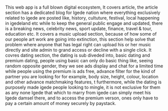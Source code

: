This web app is a full blown digital ecosystem,
It covers article, the article section has a dedicated blog for Igede nation where everything exclusively related to igede are posted like, history, cultuture, festival, local happening in igedeland etc while to keep the general public engage and updated, there is a breaking news, celebrity news, sport update, finance, travel & tour, education etc.
It covers a music upload section, because of how some of our people art work are going into extinction, this section help solve that problem where anyone that has legal right can upload his or her music directly and site admin to grand access or decline with a single click.
It covres dating section, the dating is sub diveded into, basic dating and premium dating, people using basic can only do basic thing like, seeing random opposite gender, they we see ads display and chat for a limited time while people using the premium is ads free, advance filter for the kind of partner you are looking for for example, body size, height, colour, location and other advance matchmaking features, t
furthermore, while the dating is purposely made igede people looking to mingle, it is not exclusive for them as any none Igede that which to marry from igede can simply meet his Igede damsel there, and to access the premium verson, ones only have to pay a certain amount of money securely by paystack. 
